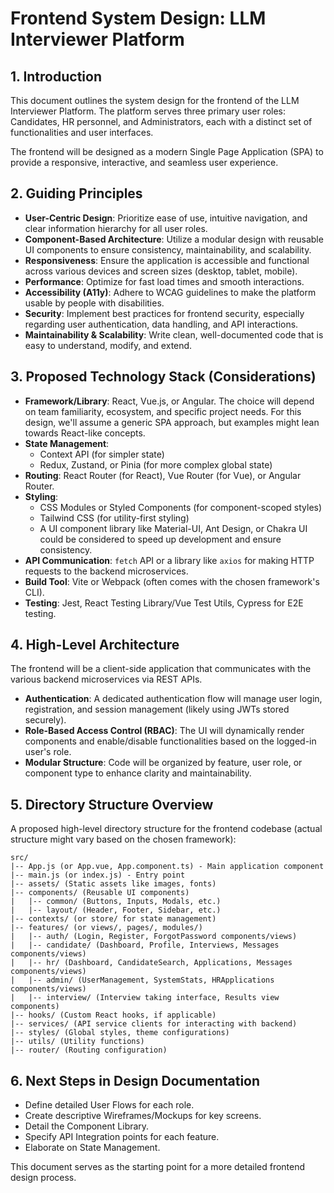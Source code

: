 # Frontend System Design: LLM Interviewer Platform

## 1. Introduction

This document outlines the system design for the frontend of the LLM Interviewer Platform. The platform serves three primary user roles: Candidates, HR personnel, and Administrators, each with a distinct set of functionalities and user interfaces.

The frontend will be designed as a modern Single Page Application (SPA) to provide a responsive, interactive, and seamless user experience.

## 2. Guiding Principles

*   **User-Centric Design**: Prioritize ease of use, intuitive navigation, and clear information hierarchy for all user roles.
*   **Component-Based Architecture**: Utilize a modular design with reusable UI components to ensure consistency, maintainability, and scalability.
*   **Responsiveness**: Ensure the application is accessible and functional across various devices and screen sizes (desktop, tablet, mobile).
*   **Performance**: Optimize for fast load times and smooth interactions.
*   **Accessibility (A11y)**: Adhere to WCAG guidelines to make the platform usable by people with disabilities.
*   **Security**: Implement best practices for frontend security, especially regarding user authentication, data handling, and API interactions.
*   **Maintainability & Scalability**: Write clean, well-documented code that is easy to understand, modify, and extend.

## 3. Proposed Technology Stack (Considerations)

*   **Framework/Library**: React, Vue.js, or Angular. The choice will depend on team familiarity, ecosystem, and specific project needs. For this design, we'll assume a generic SPA approach, but examples might lean towards React-like concepts.
*   **State Management**:
    *   Context API (for simpler state)
    *   Redux, Zustand, or Pinia (for more complex global state)
*   **Routing**: React Router (for React), Vue Router (for Vue), or Angular Router.
*   **Styling**:
    *   CSS Modules or Styled Components (for component-scoped styles)
    *   Tailwind CSS (for utility-first styling)
    *   A UI component library like Material-UI, Ant Design, or Chakra UI could be considered to speed up development and ensure consistency.
*   **API Communication**: `fetch` API or a library like `axios` for making HTTP requests to the backend microservices.
*   **Build Tool**: Vite or Webpack (often comes with the chosen framework's CLI).
*   **Testing**: Jest, React Testing Library/Vue Test Utils, Cypress for E2E testing.

## 4. High-Level Architecture

The frontend will be a client-side application that communicates with the various backend microservices via REST APIs.

*   **Authentication**: A dedicated authentication flow will manage user login, registration, and session management (likely using JWTs stored securely).
*   **Role-Based Access Control (RBAC)**: The UI will dynamically render components and enable/disable functionalities based on the logged-in user's role.
*   **Modular Structure**: Code will be organized by feature, user role, or component type to enhance clarity and maintainability.

## 5. Directory Structure Overview

A proposed high-level directory structure for the frontend codebase (actual structure might vary based on the chosen framework):

```
src/
|-- App.js (or App.vue, App.component.ts) - Main application component
|-- main.js (or index.js) - Entry point
|-- assets/ (Static assets like images, fonts)
|-- components/ (Reusable UI components)
|   |-- common/ (Buttons, Inputs, Modals, etc.)
|   |-- layout/ (Header, Footer, Sidebar, etc.)
|-- contexts/ (or store/ for state management)
|-- features/ (or views/, pages/, modules/)
|   |-- auth/ (Login, Register, ForgotPassword components/views)
|   |-- candidate/ (Dashboard, Profile, Interviews, Messages components/views)
|   |-- hr/ (Dashboard, CandidateSearch, Applications, Messages components/views)
|   |-- admin/ (UserManagement, SystemStats, HRApplications components/views)
|   |-- interview/ (Interview taking interface, Results view components)
|-- hooks/ (Custom React hooks, if applicable)
|-- services/ (API service clients for interacting with backend)
|-- styles/ (Global styles, theme configurations)
|-- utils/ (Utility functions)
|-- router/ (Routing configuration)
```

## 6. Next Steps in Design Documentation

*   Define detailed User Flows for each role.
*   Create descriptive Wireframes/Mockups for key screens.
*   Detail the Component Library.
*   Specify API Integration points for each feature.
*   Elaborate on State Management.

This document serves as the starting point for a more detailed frontend design process.
